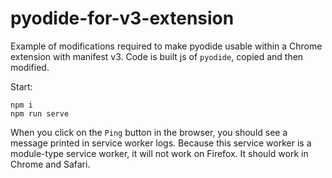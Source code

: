 # pyodide-for-v3-extension
Example of modifications required to make pyodide usable within a Chrome extension with manifest v3. Code is built js of `pyodide`, copied and then modified.

Start:

```
npm i
npm run serve
```

When you click on the `Ping` button in the browser, you should see a message printed in service worker logs. Because this service worker is a module-type service worker, it will not work on Firefox. It should work in Chrome and Safari.
